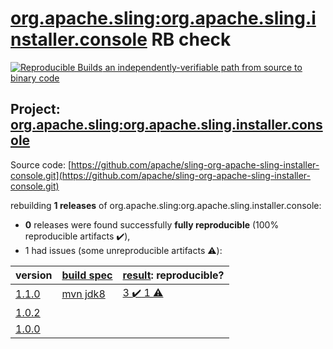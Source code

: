 [org.apache.sling:org.apache.sling.installer.console](https://search.maven.org/artifact/org.apache.sling/org.apache.sling.installer.console/) RB check
=======

[![Reproducible Builds](https://reproducible-builds.org/images/logos/rb.svg) an independently-verifiable path from source to binary code](https://reproducible-builds.org/)

## Project: [org.apache.sling:org.apache.sling.installer.console](https://search.maven.org/artifact/org.apache.sling/org.apache.sling.installer.console/)

Source code: [https://github.com/apache/sling-org-apache-sling-installer-console.git](https://github.com/apache/sling-org-apache-sling-installer-console.git)

rebuilding **1 releases** of org.apache.sling:org.apache.sling.installer.console:
- **0** releases were found successfully **fully reproducible** (100% reproducible artifacts :heavy_check_mark:),
- 1 had issues (some unreproducible artifacts :warning:):

| version | [build spec](BUILDSPEC.md) | [result](https://reproducible-builds.org/docs/jvm/): reproducible? |
| -- | --------- | ------ |
| [1.1.0](https://search.maven.org/artifact/org.apache.sling/org.apache.sling.installer.console/1.1.0/pom) | [mvn jdk8](org.apache.sling.installer.console-1.1.0.buildspec) | [3 :heavy_check_mark:  1 :warning:](org.apache.sling.installer.console-1.1.0.buildcompare) |
| [1.0.2](https://search.maven.org/artifact/org.apache.sling/org.apache.sling.installer.console/1.0.2/pom) | | |
| [1.0.0](https://search.maven.org/artifact/org.apache.sling/org.apache.sling.installer.console/1.0.0/pom) | | |
